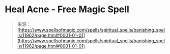 <!--yml
category: 未分类
date: 2024-06-12 18:49:25
-->

# Heal Acne - Free Magic Spell

> 来源：[https://www.spellsofmagic.com/spells/spiritual_spells/banishing_spells/11962/page.html#0001-01-01](https://www.spellsofmagic.com/spells/spiritual_spells/banishing_spells/11962/page.html#0001-01-01)